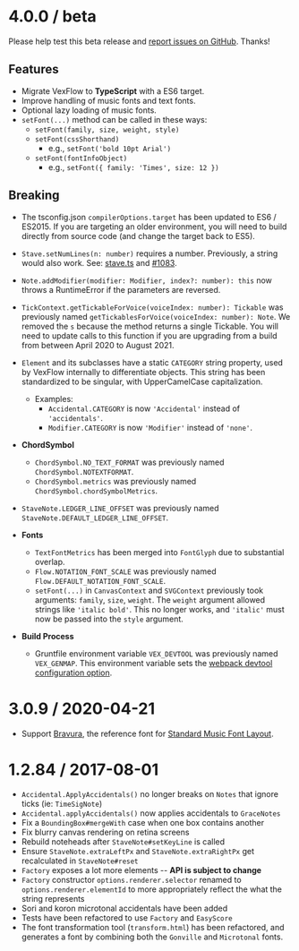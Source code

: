 # 4.0.0 / beta

Please help test this beta release and [report issues on GitHub](https://github.com/0xfe/vexflow/issues). Thanks!

## Features

- Migrate VexFlow to **TypeScript** with a ES6 target.
- Improve handling of music fonts and text fonts.
- Optional lazy loading of music fonts.
- `setFont(...)` method can be called in these ways:
  - `setFont(family, size, weight, style)`
  - `setFont(cssShorthand)`
    - e.g., `setFont('bold 10pt Arial')`
  - `setFont(fontInfoObject)`
    - e.g., `setFont({ family: 'Times', size: 12 })`

## Breaking

- The tsconfig.json `compilerOptions.target` has been updated to ES6 / ES2015. If you are targeting an older environment, you will need to build directly from source code (and change the target back to ES5).
- `Stave.setNumLines(n: number)` requires a number. Previously, a string would also work. See: [stave.ts](https://github.com/0xfe/vexflow/blob/master/src/stave.ts) and [#1083](https://github.com/0xfe/vexflow/issues/1083).
- `Note.addModifier(modifier: Modifier, index?: number): this` now throws a RuntimeError if the parameters are reversed.
- `TickContext.getTickableForVoice(voiceIndex: number): Tickable` was previously named `getTickablesForVoice(voiceIndex: number): Note`. We removed the `s` because the method returns a single Tickable. You will need to update calls to this function if you are upgrading from a build from between April 2020 to August 2021.
- `Element` and its subclasses have a static `CATEGORY` string property, used by VexFlow internally to differentiate objects. This string has been standardized to be singular, with UpperCamelCase capitalization.
  - Examples:
    - `Accidental.CATEGORY` is now `'Accidental'` instead of `'accidentals'`.
    - `Modifier.CATEGORY` is now `'Modifier'` instead of `'none'`.
- **ChordSymbol**
  - `ChordSymbol.NO_TEXT_FORMAT` was previously named `ChordSymbol.NOTEXTFORMAT`.
  - `ChordSymbol.metrics` was previously named `ChordSymbol.chordSymbolMetrics`.
- `StaveNote.LEDGER_LINE_OFFSET` was previously named `StaveNote.DEFAULT_LEDGER_LINE_OFFSET`.
- **Fonts**

  - `TextFontMetrics` has been merged into `FontGlyph` due to substantial overlap.
  - `Flow.NOTATION_FONT_SCALE` was previously named `Flow.DEFAULT_NOTATION_FONT_SCALE`.
  - `setFont(...)` in `CanvasContext` and `SVGContext` previously took arguments: `family`, `size`, `weight`. The `weight` argument allowed strings like `'italic bold'`. This no longer works, and `'italic'` must now be passed into the `style` argument.

- **Build Process**
  - Gruntfile environment variable `VEX_DEVTOOL` was previously named `VEX_GENMAP`. This environment variable sets the [webpack devtool configuration option](https://webpack.js.org/configuration/devtool/).

# 3.0.9 / 2020-04-21

- Support [Bravura](https://github.com/steinbergmedia/bravura), the reference font for [Standard Music Font Layout](https://w3c.github.io/smufl/latest/index.html).

# 1.2.84 / 2017-08-01

- `Accidental.ApplyAccidentals()` no longer breaks on `Notes` that ignore ticks (ie: `TimeSigNote`)
- `Accidental.applyAccidentals()` now applies accidentals to `GraceNotes`
- Fix a `BoundingBox#mergeWith` case when one box contains another
- Fix blurry canvas rendering on retina screens
- Rebuild noteheads after `StaveNote#setKeyLine` is called
- Ensure `StaveNote.extraLeftPx` and `StaveNote.extraRightPx` get recalculated in `StaveNote#reset`
- `Factory` exposes a lot more elements -- **API is subject to change**
- `Factory` constructor `options.renderer.selector` renamed to `options.renderer.elementId` to more appropriately reflect the what the string represents
- Sori and koron microtonal accidentals have been added
- Tests have been refactored to use `Factory` and `EasyScore`
- The font transformation tool (`transform.html`) has been refactored, and generates a font by combining both the `Gonville` and `Microtonal` fonts.
